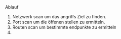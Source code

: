 Ablauf 

1. Netzwerk scan um das angriffs Ziel zu finden.
2. Port scan um die öffenen stellen zu ermitteln.
3. Routen scan um bestimmte endpunkte zu ermitteln
4. 